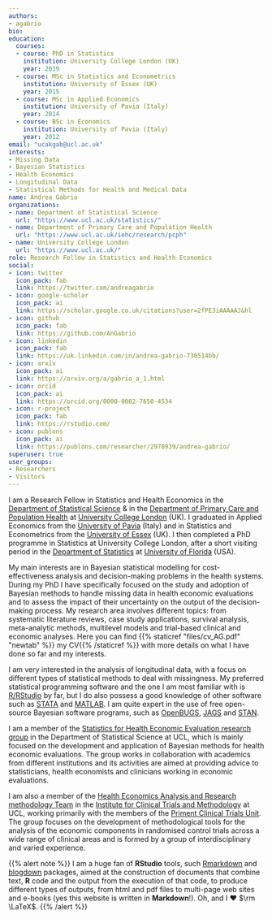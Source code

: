 ```yaml
---
authors:
- agabrio
bio: 
education:
  courses:
  - course: PhD in Statistics
    institution: University College London (UK)
    year: 2019
  - course: MSc in Statistics and Econometrics
    institution: University of Essex (UK)
    year: 2015
  - course: MSc in Applied Economics
    institution: University of Pavia (Italy)
    year: 2014
  - course: BSc in Economics
    institution: University of Pavia (Italy)
    year: 2012
email: "ucakgab@ucl.ac.uk"
interests:
- Missing Data
- Bayesian Statistics
- Health Economics
- Longitudinal Data
- Statistical Methods for Health and Medical Data
name: Andrea Gabrio
organizations:
- name: Department of Statistical Science 
  url: "https://www.ucl.ac.uk/statistics/"
- name: Department of Primary Care and Population Health 
  url: "https://www.ucl.ac.uk/iehc/research/pcph"
- name: University College London
  url: "https://www.ucl.ac.uk/"
role: Research Fellow in Statistics and Health Economics
social:
- icon: twitter
  icon_pack: fab
  link: https://twitter.com/andreagabrio
- icon: google-scholar
  icon_pack: ai
  link: https://scholar.google.co.uk/citations?user=2fPE3iAAAAAJ&hl
- icon: github
  icon_pack: fab
  link: https://github.com/AnGabrio
- icon: linkedin
  icon_pack: fab
  link: https://uk.linkedin.com/in/andrea-gabrio-730514bb/
- icon: arxiv
  icon_pack: ai
  link: https://arxiv.org/a/gabrio_a_1.html
- icon: orcid
  icon_pack: ai
  link: https://orcid.org/0000-0002-7650-4534
- icon: r-project
  icon_pack: fab
  link: https://rstudio.com/
- icon: publons
  icon_pack: ai
  link: https://publons.com/researcher/2978939/andrea-gabrio/
superuser: true
user_groups:
- Researchers
- Visitors
---
```


I am a Research Fellow in Statistics and Health Economics in the [Department of Statistical Science](https://www.ucl.ac.uk/statistics/) & in the [Department of Primary Care and Population Health](https://www.ucl.ac.uk/iehc/research/pcph) at [University College London](https://www.ucl.ac.uk/) (UK). I graduated in Applied Economics from the [University of Pavia](https://web.unipv.it/) (Italy) and in Statistics and Econometrics from the [University of Essex](https://www.essex.ac.uk/) (UK). I then completed a PhD programme in Statistics at University College London, after a short visiting period in the [Department of Statistics](https://stat.ufl.edu/) at [University of Florida](http://www.ufl.edu/) (USA).

My main interests are in Bayesian statistical modelling for cost-effectiveness analysis and decision-making problems in the health systems. During my PhD I have specifically focused on the study and adoption of Bayesian methods to handle missing data in health economic evaluations and to assess the impact of their uncertainty on the output of the decision-making process. My research area involves different topics: from systematic literature reviews, case study applications, survival analysis, meta-analytic methods, multilevel models and trial-based clinical and economic analyses. Here you can find {{% staticref "files/cv_AG.pdf" "newtab" %}} my CV{{% /staticref %}} with more details on what I have done so far and my interests. 

I am very interested in the analysis of longitudinal data, with a focus on different types of statistical methods to deal with missingness. My preferred statistical programming software and the one I am most familiar with is [R/RStudio](https://rstudio.com/) by far, but I do also possess a good knowledge of other software such as [STATA](https://www.stata-uk.com/) and [MATLAB](https://uk.mathworks.com/). I am quite expert in the use of free open-source Bayesian software programs, such as [OpenBUGS](http://www.openbugs.net/w/FrontPage), [JAGS](http://mcmc-jags.sourceforge.net/) and [STAN](https://mc-stan.org/).

I am a member of the [Statistics for Health Economic Evaluation research group](https://www.ucl.ac.uk/statistics/research/statistics-health-economics/) in the Department of Statistical Science at UCL, which is mainly focused on the development and application of Bayesian methods for health economic evaluations. The group works in collaboration with academics from different institutions and its activities are aimed at providing advice to statisticians, health economists and clinicians working in economic evaluations. 

I am also a member of the [Health Economics Analysis and Research methodology Team](https://hearteam.blogspot.com/) in the [Institute for Clinical Trials and Methodology](https://www.ucl.ac.uk/clinical-trials-and-methodology/) at UCL, working primarily with the members of the [Priment Clinical Trials Unit](https://www.ucl.ac.uk/clinical-trials-and-methodology/about/priment). The group focuses on the development of methodological tools for the analysis of the economic components in randomised control trials across a wide range of clinical areas and is formed by a group of interdisciplinary and varied experience. 

{{% alert note %}}
I am a huge fan of **RStudio** tools, such [Rmarkdown](https://rmarkdown.rstudio.com/) and [blogdown](https://bookdown.org/) packages, aimed at the construction of documents that combine text, **R** code and the output from the execution of that code, to produce different types of outputs, from html and pdf files to multi-page web sites and e-books (yes this website is written in **Markdown**!). Oh, and I ❤ $\rm \LaTeX$.
{{% /alert %}}


